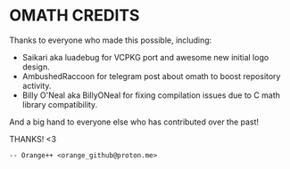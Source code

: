 # OMATH CREDITS

Thanks to everyone who made this possible, including:

- Saikari aka luadebug for VCPKG port and awesome new initial logo design.
- AmbushedRaccoon for telegram post about omath to boost repository activity.
- Billy O'Neal aka BillyONeal for fixing compilation issues due to C math library compatibility.

And a big hand to everyone else who has contributed over the past!

THANKS! <3

    -- Orange++ <orange_github@proton.me>
